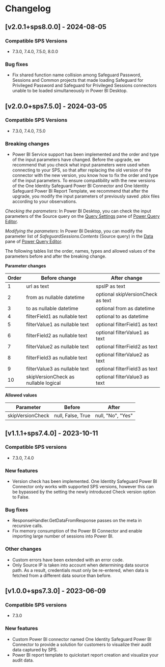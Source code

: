 # Changelog

## [v2.0.1+sps8.0.0] - 2024-08-05

### Compatible SPS Versions

* 7.3.0, 7.4.0, 7.5.0, 8.0.0

### Bug fixes

* Fix shared function name collision among Safeguard Password, Sessions and Common projects that made loading Safeguard for Privileged Password and Safeguard for Privileged Sessions connectors unable to be loaded simultaneously in Power BI Desktop.

## [v2.0.0+sps7.5.0] - 2024-03-05

### Compatible SPS Versions

* 7.3.0, 7.4.0, 7.5.0

### Breaking changes

* Power BI Service support has been implemented and the order and type of the input parameters have changed. Before the upgrade, we recommend that you check what input parameters were used when connecting to your SPS, so that after replacing the old version of the connector with the new version, you know how to fix the order and type of the input parameters. To ensure compatibility with the new versions of the One Identity Safeguard Power BI Connector and One Identity Safeguard Power BI Report Template, we recommend that after the upgrade, you modify the input parameters of previously saved .pbix files according to your observations.

*Checking the parameters*: In Power BI Desktop, you can check the input parameters of the Source query on the [Query Settings] pane of [Power Query Editor].

*Modifying the parameters*: In Power BI Desktop, you can modify the parameter list of *SafeguardSessions.Contents* (Source query) in the [Data] pane of [Power Query Editor].

The following tables list the order, names, types and allowed values of the parameters before and after the breaking change.

**Parameter changes**

| **Order** | **Before change**                    | **After change**                  |
|-----------|--------------------------------------|-----------------------------------|
|         1 | url as text                          | spsIP as text                     |
|         2 | from as nullable datetime            | optional skipVersionCheck as text |
|         3 | to as nullable datetime              | optional from as datetime         |
|         4 | filterField1 as nullable text        | optional to as datetime           |
|         5 | filterValue1 as nullable text        | optional filterField1 as text     |
|         6 | filterField2 as nullable text        | optional filterValue1 as text     |
|         7 | filterValue2 as nullable text        | optional filterField2 as text     |
|         8 | filterField3 as nullable text        | optional filterValue2 as text     |
|         9 | filterValue3 as nullable text        | optional filterField3 as text     |
|        10 | skipVersionCheck as nullable logical | optional filterValue3 as text     |       

**Allowed values**

| **Parameter**    | **Before**        | **After**         |
|------------------|-------------------|-------------------|
| skipVersionCheck | null, False, True | null, "No", "Yes" |

## [v1.1.1+sps7.4.0] - 2023-10-11

### Compatible SPS versions

* 7.3.0, 7.4.0

### New features

* Version check has been implemented. One Identity Safeguard Power BI Connector only works with supported SPS versions, however this can be bypassed by the setting the newly introduced Check version option to False.

### Bug fixes

* ResponseHandler.GetDataFromResponse passes on the meta in recursive calls.
* Fix memory consumption of the Power BI Connector and enable importing large number of sessions into Power BI.

### Other changes

* Custom errors have been extended with an error code.
* Only Source IP is taken into account when determining data source path. As a result, credentials must only be re-entered, when data is fetched from a different data source than before.

## [v1.0.0+sps7.3.0] - 2023-06-09

### Compatible SPS versions

* 7.3.0

### New features

* Custom Power BI connector named One Identity Safeguard Power BI Connector to provide a solution for customers to visualize their audit data captured by SPS.
* Power BI report template to quickstart report creation and visualize your audit data.

<!-- Links -->

[Power Query Editor]: https://learn.microsoft.com/en-us/power-bi/transform-model/desktop-query-overview#power-query-editor
[Data]: https://learn.microsoft.com/en-us/power-bi/transform-model/desktop-query-overview#the-center-data-pane
[Query Settings]: https://learn.microsoft.com/en-us/power-bi/transform-model/desktop-query-overview#the-right-query-settings-pane

<!-- Links END -->